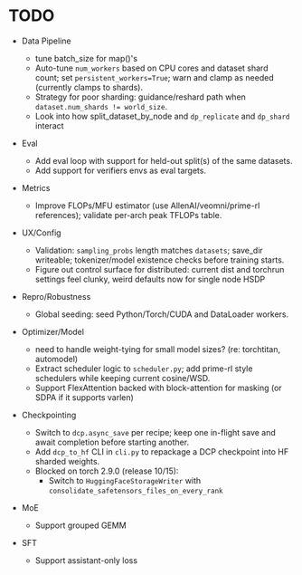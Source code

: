 # TODO

- Data Pipeline
  - tune batch_size for map()'s
  - Auto-tune `num_workers` based on CPU cores and dataset shard count; set `persistent_workers=True`; warn and clamp as needed (currently clamps to shards).
  - Strategy for poor sharding: guidance/reshard path when `dataset.num_shards != world_size`.
  - Look into how split_dataset_by_node and `dp_replicate` and `dp_shard` interact

- Eval
  - Add eval loop with support for held-out split(s) of the same datasets.
  - Add support for verifiers envs as eval targets.

- Metrics
  - Improve FLOPs/MFU estimator (use AllenAI/veomni/prime-rl references); validate per-arch peak TFLOPs table.

- UX/Config
  - Validation: `sampling_probs` length matches `datasets`; save_dir writeable; tokenizer/model existence checks before training starts.
  - Figure out control surface for distributed: current dist and torchrun settings feel clunky, weird defaults now for single node HSDP

- Repro/Robustness
  - Global seeding: seed Python/Torch/CUDA and DataLoader workers.

- Optimizer/Model
  - need to handle weight-tying for small model sizes? (re: torchtitan, automodel)
  - Extract scheduler logic to `scheduler.py`; add prime-rl style schedulers while keeping current cosine/WSD.
  - Support FlexAttention backed with block-attention for masking (or SDPA if it supports varlen)

- Checkpointing
  - Switch to `dcp.async_save` per recipe; keep one in-flight save and await completion before starting another.
  - Add `dcp_to_hf` CLI in `cli.py` to repackage a DCP checkpoint into HF sharded weights.
  - Blocked on torch 2.9.0 (release 10/15):
      - Switch to `HuggingFaceStorageWriter` with `consolidate_safetensors_files_on_every_rank`

- MoE
  - Support grouped GEMM

- SFT
  - Support assistant-only loss